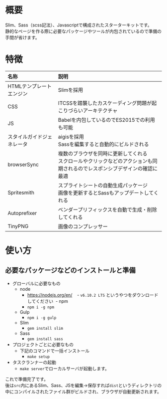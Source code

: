 # 概要
Slim、Sass（scss記法）、Javascriptで構成されたスターターキットです。  
静的なページを作る際に必要なパッケージやツールが内包されているので準備の手間が省けます。

# 特徴

|名称|説明|
|:--|:--|
|HTMLテンプレートエンジン|Slimを採用|
|CSS|ITCSSを踏襲したカスケーディング問題が起こりづらいアーキテクチャ|
|JS|Babelを内包しているのでES2015での利用も可能|
|スタイルガイドジェネレータ|aigisを採用<br>Sassを編集すると自動的にビルドされる|
|browserSync|複数のブラウザを同時に更新してくれる<br>スクロールやクリックなどのアクションも同期されるのでレスポンシブデザインの確認に最適|
|Spritesmith|スプライトシートの自動生成パッケージ<br>画像を更新するとSassもアップデートしてくれる|
|Autoprefixer|ベンダープリフィックスを自動で生成・削除してくれる|
|TinyPNG|画像のコンプレッサー|

# 使い方
## 必要なパッケージなどのインストールと準備
- グローバルに必要なもの
  - node
    - https://nodejs.org/en/
    - `v6.10.2 LTS` というやつをダウンロードしてください
  - npm
    - `npm i -g npm`
  - Gulp
    - `npm i -g gulp`
  - Slim
    - `gem install slim`
  - Sass
    - `gem install sass`
- プロジェクトごとに必要なもの
  - 下記のコマンドで一括インストール
    - `make setup`
- タスクランナーの起動
  - `make server`でローカルサーバが起動します。  

これで準備完了です。  
後は`src`内にあるSlim、Sass、JSを編集→保存すれば`dist`というディレクトリの中にコンパイルされたファイル群がビルドされ、ブラウザが自動更新されます。
